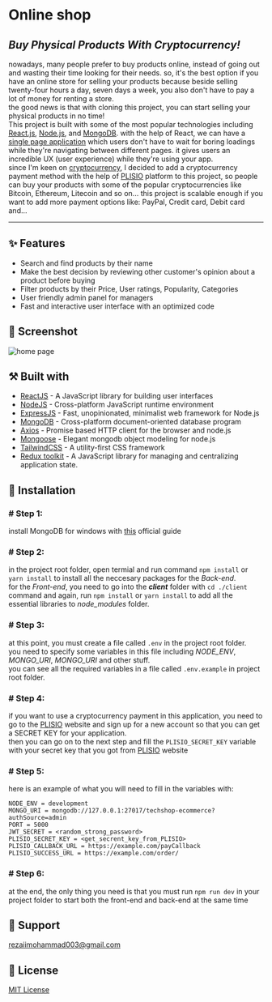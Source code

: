 # **Online shop**
## *Buy Physical Products With Cryptocurrency!*

nowadays, many people prefer to buy products online, instead of going out and wasting their time looking for their needs. so, it's the best option if you have an online store for selling your products because beside selling twenty-four hours a day, seven days a week, you also don't have to pay a lot of money for renting a store.  
the good news is that with cloning this project, you can start selling your physical products in no time!  
This project is built with some of the most popular technologies including [React.js](https://reactjs.org/), [Node.js](https://nodejs.org/en/), and [MongoDB](https://www.mongodb.com/).
with the help of React, we can have a [single page application](https://en.wikipedia.org/wiki/Single-page_application) which users don't have to wait for boring loadings while they're navigating between different pages. it gives users an incredible UX (user experience) while they're using your app.  
since I'm keen on [cryptocurrency](https://en.wikipedia.org/wiki/Cryptocurrency), I decided to add a cryptocurrency payment method with the help of [PLISIO](https://plisio.net/) platform to this project, so people can buy your products with some of the popular cryptocurrencies like Bitcoin, Ethereum, Litecoin and so on...
this project is scalable enough if you want to add more payment options like: PayPal, Credit card, Debit card and...

---
## ✨ Features  
  
- Search and find products by their name
- Make the best decision by reviewing other customer's opinion about a product before buying 
- Filter products by their Price, User ratings, Popularity, Categories
- User friendly admin panel for managers
- Fast and interactive user interface with an optimized code
  
## 🎴 Screenshot  
  
![home page](https://files.moonfo.com/general-images/github/website-preview.jpg "Home page")
  
  
## ⚒️ Built with
  
- [ReactJS](https://reactjs.org/) - A JavaScript library for building user interfaces
- [NodeJS](https://nodejs.org/en/) - Cross-platform JavaScript runtime environment
- [ExpressJS](https://expressjs.com/) - Fast, unopinionated, minimalist web framework for Node.js
- [MongoDB](https://www.mongodb.com/) - Cross-platform document-oriented database program
- [Axios](https://axios-http.com/) - Promise based HTTP client for the browser and node.js
- [Mongoose](https://mongoosejs.com/) - Elegant mongodb object modeling for node.js
- [TailwindCSS](https://tailwindcss.com/) - A utility-first CSS framework
- [Redux toolkit](https://redux-toolkit.js.org/) - A JavaScript library for managing and centralizing application state.
  
## 💽 Installation
  
### # Step 1:
  
install MongoDB for windows with [this](https://www.mongodb.com/docs/manual/tutorial/install-mongodb-on-windows/) official guide
### # Step 2:
  
in the project root folder, open termial and run command `npm install` or `yarn install` to install all the neccesary packages for the *Back-end*.  
for the *Front-end*, you need to go into the ***client*** folder with `cd ./client` command and again, run `npm install` or `yarn install` to add all the essential libraries to *node_modules* folder.
  
### # Step 3:
  
at this point, you must create a file called `.env` in the project root folder.  
you need to specify some variables in this file including *NODE_ENV*, *MONGO_URI*, *MONGO_URI* and other stuff.  
you can see all the required variables in a file called `.env.example` in project root folder.
  
### # Step 4:
  
if you want to use a cryptocurrency payment in this application, you need to go to the [PLISIO](https://plisio.net) website and sign up for a new account so that you can get a SECRET KEY for your application.  
then you can go on to the next step and fill the `PLISIO_SECRET_KEY` variable with your secret key that you got from [PLISIO](https://plisio.net) website
### # Step 5:
  
here is an example of what you will need to fill in the variables with:

    NODE_ENV = development
    MONGO_URI = mongodb://127.0.0.1:27017/techshop-ecommerce?authSource=admin
    PORT = 5000
    JWT_SECRET = <random_strong_password>
    PLISIO_SECRET_KEY = <get_secrent_key_from_PLISIO>
    PLISIO_CALLBACK_URL = https://example.com/payCallback
    PLISIO_SUCCESS_URL = https://example.com/order/

### # Step 6:
  
at the end, the only thing you need is that you must run `npm run dev` in your project folder to start both the front-end and back-end at the same time
  

## 📧 Support
  
<rezaiimohammad003@gmail.com>  

## 🧾 License
  
[MIT License](LICENSE)